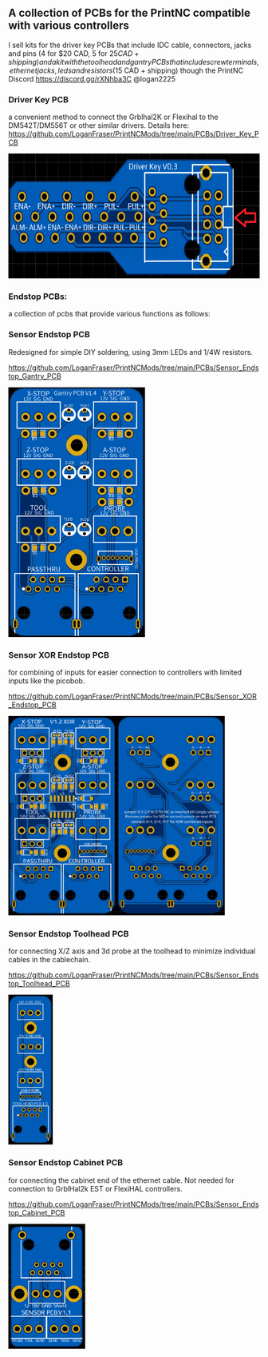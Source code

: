 ## A collection of PCBs for the PrintNC compatible with various controllers ##

I sell kits for the driver key PCBs that include IDC cable, connectors, jacks and pins (4 for $20 CAD, 5 for $25 CAD + shipping) and a kit with the toolhead and gantry PCBs that include screw terminals, ethernet jacks, leds and resistors ($15 CAD + shipping) though the PrintNC Discord https://discord.gg/rXNhba3C @logan2225

### Driver Key PCB ###
a convenient method to connect the Grblhal2K or Flexihal to the DM542T/DM556T or other similar drivers.
Details here: https://github.com/LoganFraser/PrintNCMods/tree/main/PCBs/Driver_Key_PCB

<img height=250 src=Driver_Key_PCB/DriverKey.png>

### Endstop PCBs: ###
a collection of pcbs that provide various functions as follows: 

### Sensor Endstop PCB ### 
 
Redesigned for simple DIY soldering, using 3mm LEDs and 1/4W resistors.

https://github.com/LoganFraser/PrintNCMods/tree/main/PCBs/Sensor_Endstop_Gantry_PCB

<img height="500" src=Sensor_Endstop_Gantry_PCB/Images/SensorPCB.png>

### Sensor XOR Endstop PCB ### 
for combining of inputs for easier connection to controllers with limited inputs like the picobob.  

https://github.com/LoganFraser/PrintNCMods/tree/main/PCBs/Sensor_XOR_Endstop_PCB

<img height="400" src=Sensor_XOR_Endstop_PCB/Sensor_XOR_1.2_Breakout_PCB.png>

### Sensor Endstop Toolhead PCB ###
for connecting X/Z axis and 3d probe at the toolhead to minimize individual cables in the cablechain.  

https://github.com/LoganFraser/PrintNCMods/tree/main/PCBs/Sensor_Endstop_Toolhead_PCB

<img height=300 src=Sensor_Endstop_Toolhead_PCB/SensorEndstopToolheadPCB.png>


### Sensor Endstop Cabinet PCB ###
for connecting the cabinet end of the ethernet cable. Not needed for connection to GrblHal2k EST or FlexiHAL controllers.

https://github.com/LoganFraser/PrintNCMods/tree/main/PCBs/Sensor_Endstop_Cabinet_PCB

<img height=250 src=Sensor_Endstop_Cabinet_PCB/SensorEndstopCabinet.png>

